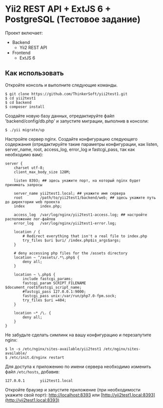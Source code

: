 # Yii2 REST API + ExtJS 6 + PostgreSQL (Тестовое задание)

Проект включает:
* Backend
    - Yii2 REST API
* Frontend
    - ExtJS 6

## Как использовать

Откройте консоль и выполните следующие команды.

```
$ git clone https://github.com/ThinkerSoft/yii2test1.git
$ cd yii2test1 
$ cd backend
$ composer install
```

Cоздайте новую базу данных, отредактируйте файл 'backend/config/db.php' и запустите миграции, выполнив в консоли:
```
$ ./yii migrate/up
``` 

Настройте сервер nginx. Создайте конфигурацию следующего содержания (отредактируйте такие параметры конфигурации, как listen, server_name, root, access_log, error_log и fastcgi_pass, так как необходимо вам):

```
server {
    charset utf-8;
    client_max_body_size 128M;

    listen 8393; ## здесь укажите порт, на который nginx будет принимать запросы 

    server_name yii2test1.local; ## укажите имя сервера
    root        /path/to/yii2test1/backend/web; ## здесь укажите путь до директории web проекта
    index       index.php;

    access_log  /var/log/nginx/yii2test1-access.log; ## настройте расположение лог-файлов
    error_log   /var/log/nginx/yii2test1-error.log;

    location / {
        # Redirect everything that isn't a real file to index.php
        try_files $uri $uri/ /index.php$is_args$args;
    }

    # deny accessing php files for the /assets directory
    location ~ ^/assets/.*\.php$ {
        deny all;
    }

    location ~ \.php$ {
        include fastcgi_params;
        fastcgi_param SCRIPT_FILENAME $document_root$fastcgi_script_name;
        #fastcgi_pass 127.0.0.1:9000;
        fastcgi_pass unix:/var/run/php7.0-fpm.sock;
        try_files $uri =404;
    }

    location ~* /\. {
        deny all;
    }
}
```

Не забудьте сделать симлинк на вашу конфигурацию и перезапутите nginx:
```
$ ln -s /etc/nginx/sites-available/yii2test1 /etc/nginx/sites-available/
$ /etc/init.d/nginx restart
```

Для доступа к приложению по имени сервера необходимо изменить файл `/etc/hosts`, добавив:
```
127.0.0.1       yii2test1.local
```

Откройте браузер и запустите приложение (при необходимости укажите свой порт):
[http://localhost:8393](http://localhost:8393) или [http://yii2test1.local:8393](http://yii2test1.local:8393)
